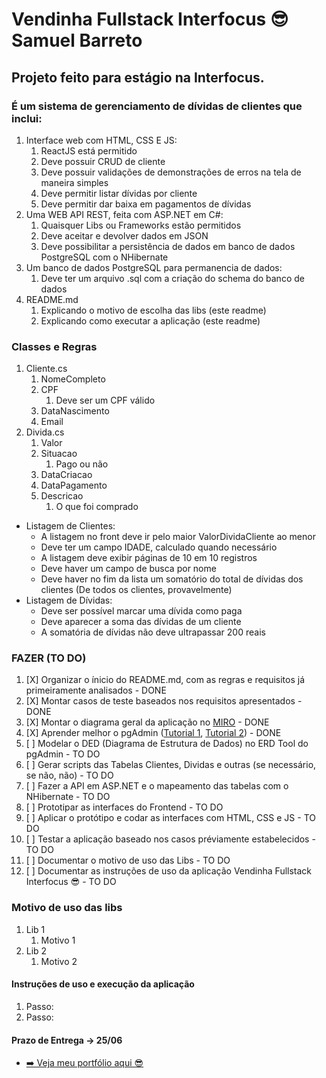 # Vendinha Fullstack Interfocus 😎 Samuel Barreto

## Projeto feito para estágio na Interfocus.

### É um sistema de gerenciamento de dívidas de clientes que inclui:

1. Interface web com HTML, CSS E JS:
   1. ReactJS está permitido
   2. Deve possuir CRUD de cliente
   3. Deve possuir validações de demonstrações de erros na tela de maneira simples
   4. Deve permitir listar dívidas por cliente
   5. Deve permitir dar baixa em pagamentos de dívidas
2. Uma WEB API REST, feita com ASP.NET em C#:
   1. Quaisquer Libs ou Frameworks estão permitidos
   2. Deve aceitar e devolver dados em JSON
   3. Deve possibilitar a persistência de dados em banco de dados PostgreSQL com o NHibernate
3. Um banco de dados PostgreSQL para permanencia de dados:
   1. Deve ter um arquivo .sql com a criação do schema do banco de dados
4. README.md
   1. Explicando o motivo de escolha das libs (este readme)
   2. Explicando como executar a aplicação (este readme)

### Classes e Regras

1. Cliente.cs
   1. NomeCompleto
   2. CPF
      1. Deve ser um CPF válido
   3. DataNascimento
   4. Email
2. Divida.cs
   1. Valor
   2. Situacao
      1. Pago ou não
   3. DataCriacao
   4. DataPagamento
   5. Descricao
      1. O que foi comprado

* Listagem de Clientes:
  * A listagem no front deve ir pelo maior ValorDividaCliente ao menor
  * Deve ter um campo IDADE, calculado quando necessário
  * A listagem deve exibir páginas de 10 em 10 registros
  * Deve haver um campo de busca por nome
  * Deve haver no fim da lista um somatório do total de dívidas dos clientes (De todos os clientes, provavelmente)
* Listagem de Dívidas:
  * Deve ser possível marcar uma dívida como paga
  * Deve aparecer a soma das dívidas de um cliente
  * A somatória de dívidas não deve ultrapassar 200 reais

### **FAZER (TO DO)**

1. [X] Organizar o ínicio do README.md, com as regras e requisitos já primeiramente analisados - DONE
2. [X] Montar casos de teste baseados nos requisitos apresentados - DONE
3. [X] Montar o diagrama geral da aplicação no [MIRO](https://miro.com/pt/mapeamento-processos/) - DONE
4. [X] Aprender melhor o pgAdmin ([Tutorial 1](https://www.youtube.com/watch?v=WFT5MaZN6g4&ab_channel=DatabaseStar), [Tutorial 2](https://www.youtube.com/watch?v=o23LBJ-9jsU&ab_channel=AlimonPito)) - DONE
5. [ ] Modelar o DED (Diagrama de Estrutura de Dados) no ERD Tool do pgAdmin - TO DO
6. [ ] Gerar scripts das Tabelas Clientes, Dividas e outras (se necessário, se não, não) - TO DO
7. [ ] Fazer a API em ASP.NET e o mapeamento das tabelas com o NHibernate - TO DO
8. [ ] Prototipar as interfaces do Frontend - TO DO
9. [ ] Aplicar o protótipo e codar as interfaces com HTML, CSS e JS - TO DO
1. [ ] Testar a aplicação baseado nos casos préviamente estabelecidos - TO DO
1. [ ] Documentar o motivo de uso das Libs - TO DO
1. [ ] Documentar as instruções de uso da aplicação Vendinha Fullstack Interfocus 😎 - TO DO

### Motivo de uso das libs

1. Lib 1
   1. Motivo 1
2. Lib 2
   1. Motivo 2

#### Instruções de uso e execução da aplicação

1. Passo:
2. Passo:

#### Prazo de Entrega -> 25/06

* [➡️ Veja meu portfólio aqui 😎](https://samubarreto.github.io/Portfolio/)
